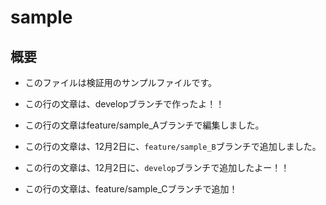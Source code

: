 # sample

## 概要
- このファイルは検証用のサンプルファイルです。

- この行の文章は、developブランチで作ったよ！！
- この行の文章はfeature/sample_Aブランチで編集しました。

- この行の文章は、12月2日に、``feature/sample_B``ブランチで追加しました。
- この行の文章は、12月2日に、``develop``ブランチで追加したよー！！

- この行の文章は、feature/sample_Cブランチで追加！